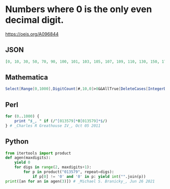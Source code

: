 # Numbers where 0 is the only even decimal digit\.
https://oeis.org/A096844
## JSON
```JSON
[0, 10, 30, 50, 70, 90, 100, 101, 103, 105, 107, 109, 110, 130, 150, 170, 190, 300, 301, 303, 305, 307, 309, 310, 330, 350, 370, 390, 500, 501, 503, 505, 507, 509, 510, 530, 550, 570, 590, 700, 701, 703, 705, 707, 709, 710, 730, 750, 770, 790, 900, 901, 903, 905]
```
## Mathematica
```Mathematica
Select[Range[0,1000],DigitCount[#,10,0]>0&&AllTrue[DeleteCases[IntegerDigits[ #],0],OddQ]&] (* _Harvey P. Dale_, Mar 20 2023 *)
```
## Perl
```Perl
for (0..1000) {
    print "$_, " if (/^[013579]*0[013579]*$/)
} # _Charles R Greathouse IV_, Oct 05 2011
```
## Python
```Python
from itertools import product
def agen(maxdigits):
    yield 0
    for digs in range(2, maxdigits+1):
        for p in product("013579", repeat=digs):
            if p[0] != '0' and '0' in p: yield int("".join(p))
print([an for an in agen(3)]) # _Michael S. Branicky_, Jun 26 2021
```
